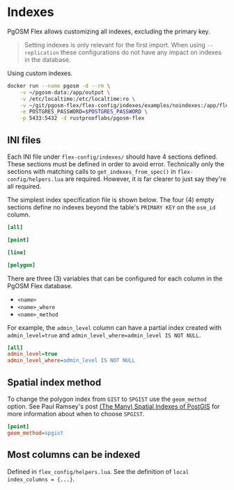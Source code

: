 # Indexes

PgOSM Flex allows customizing all indexes, excluding the primary key.

> Setting indexes is only relevant for the first import.  When using `--replication` these configurations do not have any impact on indexes in the database.


Using custom indexes.


```bash
docker run --name pgosm -d --rm \
    -v ~/pgosm-data:/app/output \
    -v /etc/localtime:/etc/localtime:ro \
    -v ~/git/pgosm-flex/flex-config/indexes/examples/noindexes:/app/flex-config/indexes \
    -e POSTGRES_PASSWORD=$POSTGRES_PASSWORD \
    -p 5433:5432 -d rustprooflabs/pgosm-flex
```

## INI files

Each INI file under `flex-config/indexes/` should have 4 sections defined.
These sections must be defined in order to avoid error.  Technically only the
sections with matching calls to `get_indexes_from_spec()` in
`flex-config/helpers.lua` are required.  However, it is far clearer to just
say they're all required.


The simplest index specification file is shown below.  The four (4) empty 
sections define no indexes beyond the table's `PRIMARY KEY` on the `osm_id`
column.


```ini
[all]

[point]

[line]

[polygon]
```


There are three (3) variables that can be configured for each column in the
PgOSM Flex database.

* `<name>`
* `<name>_where`
* `<name>_method`

For example, the `admin_level` column can have a partial index created with
`admin_level=true` and `admin_level_where=admin_level IS NOT NULL`.

```ini
[all]
admin_level=true
admin_level_where=admin_level IS NOT NULL
```

## Spatial index method

To change the polygon index from `GIST` to `SPGIST` use the `geom_method`
option.  See Paul Ramsey's post
[(The Many) Spatial Indexes of PostGIS](https://www.crunchydata.com/blog/the-many-spatial-indexes-of-postgis)
for more information about when to choose `SPGIST`.



```ini
[point]
geom_method=spgist
```



## Most columns can be indexed

Defined in `flex_config/helpers.lua`.  See the definition of
`local index_columns = {...}`.



